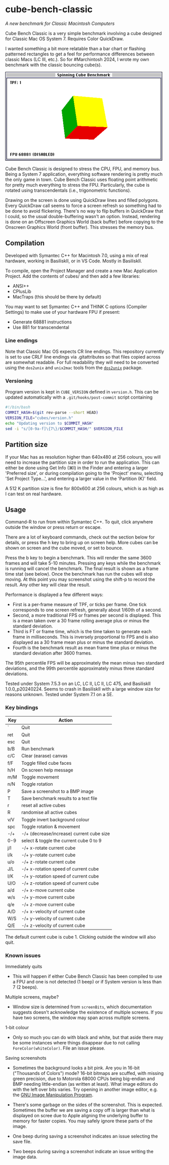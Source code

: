 # cube-bench-classic
*A new benchmark for Classic Macintosh Computers*

Cube Bench Classic is a very simple benchmark involving a cube designed for Classic Mac OS System 7. Requires Color QuickDraw.

I wanted something a bit more relatable than a bar chart or flashing patterned rectangles to get a feel for performance differences between classic Macs (LC III, etc.). So for #Marchintosh 2024, I wrote my own benchmark with the classic bouncing cube(s).

![Screenshot of the benchmark](screenshot.png)

Cube Bench Classic is designed to stress the CPU, FPU, and memory bus. Being a System 7 application, everything software rendering is pretty much the only game in town. Cube Bench Classic uses floating point arithmetic for pretty much everything to stress the FPU. Particularly, the cube is rotated using transcendentals (i.e., trigonometric functions).

Drawing on the screen is done using QuickDraw lines and filled polygons. Every QuickDraw call seems to force a screen refresh so something had to be done to avoid flickering. There's no way to flip buffers in QuickDraw that I could, so the usual double-buffering wasn't an option. Instead, rendering is done on an Offscreen Graphics World (back buffer) before copying to the Onscreen Graphics World (front buffer). This stresses the memory bus.

## Compilation

Developed with Symantec C++ for Macintosh 7.0, using a mix of real hardware, working in BasiliskII, or in VS Code. Mostly in BasiliskII.

To compile, open the Project Manager and create a new Mac Application Project. Add the contents of cubes/ and then add a few libraries:

* ANSI++
* CPlusLib
* MacTraps (this should be there by default)

You may want to set Symantec C++ and THINK C options (Compiler Settings) to make use of your hardware FPU if present:

* Generate 68881 instructions
* Use 881 for transcendental

### Line endings

Note that Classic Mac OS expects CR line endings. This repository currently is set to use CRLF line endings via .gitattributes so that files copied across are somewhat readable. For full readability they will need to be converted using the `dos2unix` and `unix2mac` tools from the [`dos2unix`](https://waterlan.home.xs4all.nl/dos2unix.html) package.

### Versioning

Program version is kept in `CUBE_VERSION` defined in `version.h`. This can be updated automatically with a `.git/hooks/post-commit` script containing

```bash
#!/bin/bash
COMMIT_HASH=$(git rev-parse --short HEAD)
VERSION_FILE="cubes/version.h"
echo "Updating version to $COMMIT_HASH"
sed -i "s/[0-9a-f]\{7\}/$COMMIT_HASH/" $VERSION_FILE
```

## Partition size

If your Mac has as resolution higher than 640x480 at 256 colours, you will need to increase the partition size in order to run the application. This can either be done using Get Info (⌘I) in the Finder and entering a larger 'Preferred size', or during compilation going to the 'Project' menu, selecting 'Set Project Type...', and entering a larger value in the 'Partition (K)' field.

A 512 K partition size is fine for 800x600 at 256 colours, which is as high as I can test on real hardware.

## Usage

Command-R to run from within Symantec C++. To quit, click anywhere outside the window or press return or escape.

There are a lot of keyboard commands, check out the section below for details, or press the h key to bring up on screen help. More cubes can be shown on screen and the cube moved, or set to bounce.

Press the b key to begin a benchmark. This will render the same 3600 frames and will take 5-10 minutes. Pressing any keys while the benchmark is running will cancel the benchmark. The final result is shown as a frame time stat (see below). Once the benchmark has run the cubes will stop moving. At this point you may screenshot using the shift-p to record the result. Any other key will clear the result.

Performance is displayed a few different ways:
* First is a per-frame measure of TPF, or ticks per frame. One tick corresponds to one screen refresh, generally about 1/60th of a second.
* Second, a more traditional FPS or frames per second is displayed. This is a mean taken over a 30 frame rolling average plus or minus the standard deviation. 
* Third is FT or frame time, which is the time taken to generate each frame in milliseconds. This is inversely proportional to FPS and is also displayed as a 30 frame mean plus or minus the standard deviation.
* Fourth is the benchmark result as mean frame time plus or minus the standard deviation after 3600 frames.

The 95th percentile FPS will be approximately the mean minus two standard deviations, and the 99th percentile approximately minus three standard deviations.

Tested under System 7.5.3 on an LC, LC II, LC II, LC 475, and BasiliskII 1.0.0_p20240224. Seems to crash in BasiliskII with a large window size for reasons unknown. Tested under System 7.1 on a SE.

### Key bindings

| Key | Action                                    |
| --- | ----------------------------------------- |
| `   | Quit                                      |
| ret | Quit                                      |
| esc | Quit                                      |
| b/B | Run benchmark                             |
| c/C | Clear (earase) canvas                     |
| f/F | Toggle filled cube faces                  |
| h/H | On screen help message                    |
| m/M | Toggle movement                           |
| n/N | Toggle rotation                           |
| P   | Save a screenshot to a BMP image          |
| T   | Save benchmark results to a text file     |
| r   | reset all active cubes                    |
| R   | randomise all active cubes                |
| v/V | Toggle invert background colour           |
| spc | Toggle rotation & movement                |
| -/+ | -/+ (decrease/increase) current cube size |
| 0-9 | select & toggle the current cube 0 to 9   |
| j/l | -/+ x-rotate current cube                 |
| i/k | -/+ y-rotate current cube                 |
| u/o | -/+ z-rotate current cube                 |
| J/L | -/+ x-rotation speed of current cube      |
| I/K | -/+ y-rotation speed of current cube      |
| U/O | -/+ z-rotation speed of current cube      |
| a/d | -/+ x-move current cube                   |
| w/s | -/+ y-move current cube                   |
| q/e | -/+ z-move current cube                   |
| A/D | -/+ x-velocity of current cube            |
| W/S | -/+ y-velocity of current cube            |
| Q/E | -/+ z-velocity of current cube            |

The default current cube is cube 1. Clicking outside the window will also quit.

### Known issues

Immediately quits

* This will happen if either Cube Bench Classic has been compiled to use a FPU and one is not detected (1 beep) or if System version is less than 7 (2 beeps).

Multiple screens, maybe?

* Window size is determined from `screenBits`, which documentation suggests doesn't acknowledge the existence of multiple screens. If you have two screens, the window may span across multiple screens.

1-bit colour

* Only so much you can do with black and white, but that aside there may be some instances where things disappear due to not calling `ForeColor(whiteColor)`. File an issue please.

Saving screenshots

* Sometimes the background looks a bit pink. Are you in 16-bit ("Thousands of Colors") mode? 16-bit bitmaps are scuffed, with missing green precision, due to Motorola 68000 CPUs being big-endian and BMP needing little-endian (as written at least). What image editors do with the left over bits varies. Try opening in another image editor, e.g. the [GNU Image Manipulation Program](https://www.gimp.org/).

* There's some garbage on the sides of the screenshot. This is expected. Sometimes the buffer we are saving a copy off is larger than what is displayed on scree due to Apple aligning the underlying buffer to memory for faster copies. You may safely ignore these parts of the image.

* One beep during saving a screenshot indicates an issue selecting the save file.

* Two beeps during saving a screenshot indicate an issue writing the image data.
